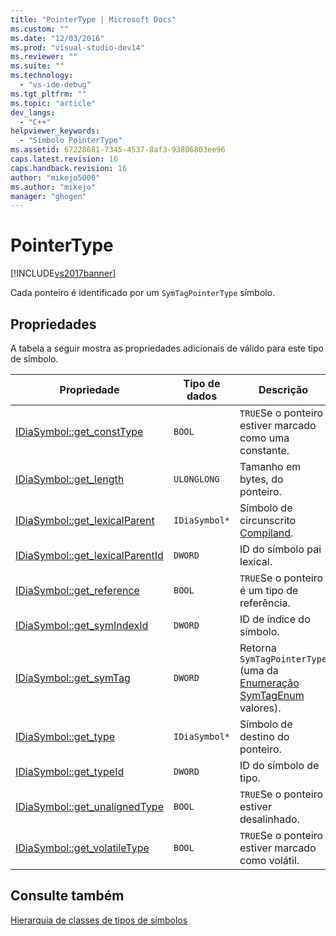 ```yaml
---
title: "PointerType | Microsoft Docs"
ms.custom: ""
ms.date: "12/03/2016"
ms.prod: "visual-studio-dev14"
ms.reviewer: ""
ms.suite: ""
ms.technology: 
  - "vs-ide-debug"
ms.tgt_pltfrm: ""
ms.topic: "article"
dev_langs: 
  - "C++"
helpviewer_keywords: 
  - "Símbolo PointerType"
ms.assetid: 67228681-7345-4537-8af3-93806803ee96
caps.latest.revision: 16
caps.handback.revision: 16
author: "mikejo5000"
ms.author: "mikejo"
manager: "ghogen"
---
```

# PointerType
[!INCLUDE[vs2017banner](../../code-quality/includes/vs2017banner.md)]

Cada ponteiro é identificado por um `SymTagPointerType` símbolo.  
  
## Propriedades  
 A tabela a seguir mostra as propriedades adicionais de válido para este tipo de símbolo.  
  
|Propriedade|Tipo de dados|Descrição|  
|-----------------|-------------------|---------------|  
|[IDiaSymbol::get\_constType](../../debugger/debug-interface-access/idiasymbol-get-consttype.md)|`BOOL`|`TRUE`Se o ponteiro estiver marcado como uma constante.|  
|[IDiaSymbol::get\_length](../../debugger/debug-interface-access/idiasymbol-get-length.md)|`ULONGLONG`|Tamanho em bytes, do ponteiro.|  
|[IDiaSymbol::get\_lexicalParent](../../debugger/debug-interface-access/idiasymbol-get-lexicalparent.md)|`IDiaSymbol*`|Símbolo de circunscrito [Compiland](../../debugger/debug-interface-access/compiland.md).|  
|[IDiaSymbol::get\_lexicalParentId](../../debugger/debug-interface-access/idiasymbol-get-lexicalparentid.md)|`DWORD`|ID do símbolo pai lexical.|  
|[IDiaSymbol::get\_reference](../Topic/IDiaSymbol::get_reference.md)|`BOOL`|`TRUE`Se o ponteiro é um tipo de referência.|  
|[IDiaSymbol::get\_symIndexId](../../debugger/debug-interface-access/idiasymbol-get-symindexid.md)|`DWORD`|ID de índice do símbolo.|  
|[IDiaSymbol::get\_symTag](../Topic/IDiaSymbol::get_symTag.md)|`DWORD`|Retorna `SymTagPointerType` \(uma da [Enumeração SymTagEnum](../../debugger/debug-interface-access/symtagenum.md) valores\).|  
|[IDiaSymbol::get\_type](../../debugger/debug-interface-access/idiasymbol-get-type.md)|`IDiaSymbol*`|Símbolo de destino do ponteiro.|  
|[IDiaSymbol::get\_typeId](../../debugger/debug-interface-access/idiasymbol-get-typeid.md)|`DWORD`|ID do símbolo de tipo.|  
|[IDiaSymbol::get\_unalignedType](../../debugger/debug-interface-access/idiasymbol-get-unalignedtype.md)|`BOOL`|`TRUE`Se o ponteiro estiver desalinhado.|  
|[IDiaSymbol::get\_volatileType](../../debugger/debug-interface-access/idiasymbol-get-volatiletype.md)|`BOOL`|`TRUE`Se o ponteiro estiver marcado como volátil.|  
  
## Consulte também  
 [Hierarquia de classes de tipos de símbolos](../../debugger/debug-interface-access/class-hierarchy-of-symbol-types.md)